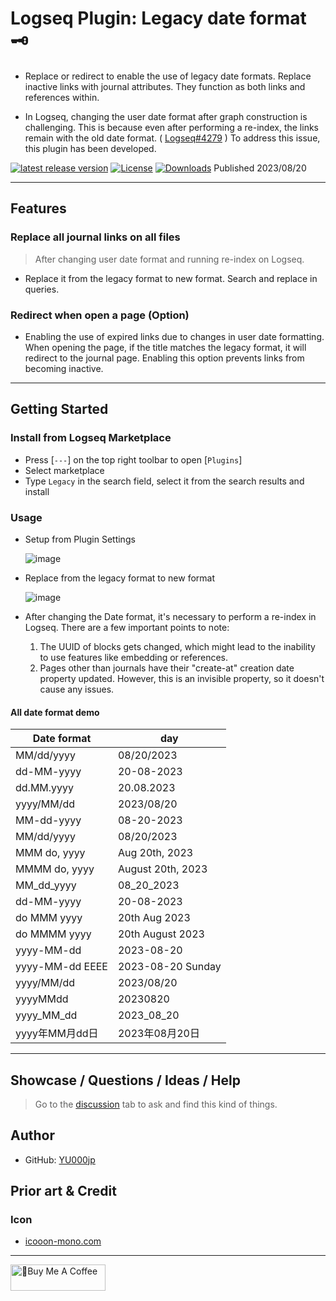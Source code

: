 # Logseq Plugin: Legacy date format 🗝️

- Replace or redirect to enable the use of legacy date formats. Replace inactive links with journal attributes. They function as both links and references within.

- In Logseq, changing the user date format after graph construction is challenging. This is because even after performing a re-index, the links remain with the old date format. ( [Logseq#4279](https://github.com/logseq/logseq/issues/4279) ) To address this issue, this plugin has been developed.

[![latest release version](https://img.shields.io/github/v/release/YU000jp/logseq-plugin-legacy-date-format)](https://github.com/YU000jp/logseq-plugin-legacy-date-format/releases)
[![License](https://img.shields.io/github/license/YU000jp/logseq-plugin-legacy-date-format?color=blue)](https://github.com/YU000jp/logseq-plugin-legacy-date-format/LICENSE)
[![Downloads](https://img.shields.io/github/downloads/YU000jp/logseq-plugin-legacy-date-format/total.svg)](https://github.com/YU000jp/logseq-plugin-legacy-date-format/releases)
Published 2023/08/20

---

## Features

### Replace all journal links on all files

> After changing user date format and running re-index on Logseq.
- Replace it from the legacy format to new format. Search and replace in queries.

### Redirect when open a page (Option)

- Enabling the use of expired links due to changes in user date formatting. When opening the page, if the title matches the legacy format, it will redirect to the journal page. Enabling this option prevents links from becoming inactive.

---

## Getting Started

### Install from Logseq Marketplace

- Press [`---`] on the top right toolbar to open [`Plugins`]
- Select marketplace
- Type `Legacy` in the search field, select it from the search results and install

### Usage

- Setup from Plugin Settings

  ![image](https://github.com/YU000jp/logseq-plugin-legacy-date-format/assets/111847207/e74ed3e8-a141-447f-a971-5238521383e0)

- Replace from the legacy format to new format

  ![image](https://github.com/YU000jp/logseq-plugin-legacy-date-format/assets/111847207/1a175dc3-3c38-456f-838a-4f0cbdb3dc7b)

- After changing the Date format, it's necessary to perform a re-index in Logseq. There are a few important points to note:

  1. The UUID of blocks gets changed, which might lead to the inability to use features like embedding or references.
  1. Pages other than journals have their "create-at" creation date property updated. However, this is an invisible property, so it doesn't cause any issues.

#### All date format demo

| Date format |	day |
| --- | --- |
| MM/dd/yyyy | 08/20/2023 |
| dd-MM-yyyy | 20-08-2023 |
| dd.MM.yyyy | 20.08.2023 |
| yyyy/MM/dd | 2023/08/20 |
| MM-dd-yyyy | 08-20-2023 |
| MM/dd/yyyy | 08/20/2023 |
| MMM do, yyyy | Aug 20th, 2023 |
| MMMM do, yyyy | August 20th, 2023 |
| MM_dd_yyyy | 08_20_2023 |
| dd-MM-yyyy | 20-08-2023 |
| do MMM yyyy | 20th Aug 2023 |
| do MMMM yyyy | 20th August 2023 |
| yyyy-MM-dd | 2023-08-20 |
| yyyy-MM-dd EEEE | 2023-08-20 Sunday |
| yyyy/MM/dd | 2023/08/20 |
| yyyyMMdd | 20230820 |
| yyyy_MM_dd | 2023_08_20 |
| yyyy年MM月dd日 | 2023年08月20日 |
 
---

## Showcase / Questions / Ideas / Help

> Go to the [discussion](https://github.com/YU000jp/logseq-plugin-legacy-date-format/discussions) tab to ask and find this kind of things.

## Author

- GitHub: [YU000jp](https://github.com/YU000jp)

## Prior art & Credit

### Icon

- [icooon-mono.com](https://icooon-mono.com/)

---

<a href="https://www.buymeacoffee.com/yu000japan" target="_blank"><img src="https://cdn.buymeacoffee.com/buttons/v2/default-violet.png" alt="🍌Buy Me A Coffee" style="height: 42px;width: 152px" ></a>
